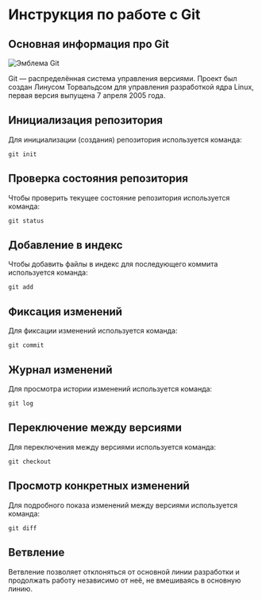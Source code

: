 # **Инструкция по работе с Git**

## Основная информация про Git

![Эмблема Git](git.jpg)

Git — распределённая система управления версиями. Проект был создан Линусом Торвальдсом для управления разработкой ядра Linux, первая версия выпущена 7 апреля 2005 года.

## Инициализация репозитория

Для инициализации (создания) репозитория используется команда: 

    git init

## Проверка состояния репозитория

Чтобы проверить текущее состояние репозитория используется команда:

    git status

## Добавление в индекс

Чтобы добавить файлы в индекс для последующего коммита используется команда:

    git add

## Фиксация изменений

Для фиксации изменений используется команда:

    git commit

## Журнал изменений

Для просмотра истории изменений используется команда:

    git log

## Переключение между версиями

Для переключения между версиями используется команда:

    git checkout

## Просмотр конкретных изменений

Для подробного показа изменений между версиями используется команда:

    git diff

## Ветвление

Ветвление позволяет отклоняться от основной линии разработки и продолжать работу независимо от неё, не вмешиваясь в основную линию.